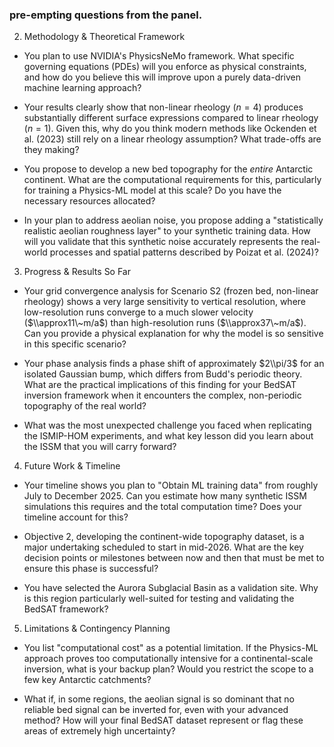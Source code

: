 
### pre-empting questions from the panel.

2. Methodology & Theoretical Framework

  * You plan to use NVIDIA's PhysicsNeMo framework. What specific governing equations (PDEs) will you enforce as physical constraints, and how do you believe this will improve upon a purely data-driven machine learning approach?

  * Your results clearly show that non-linear rheology ($n=4$) produces substantially different surface expressions compared to linear rheology ($n=1$). Given this, why do you think modern methods like Ockenden et al. (2023) still rely on a linear rheology assumption? What trade-offs are they making?

  * You propose to develop a new bed topography for the *entire* Antarctic continent. What are the computational requirements for this, particularly for training a Physics-ML model at this scale? Do you have the necessary resources allocated?

  * In your plan to address aeolian noise, you propose adding a "statistically realistic aeolian roughness layer" to your synthetic training data. How will you validate that this synthetic noise accurately represents the real-world processes and spatial patterns described by Poizat et al. (2024)?

3. Progress & Results So Far

  * Your grid convergence analysis for Scenario S2 (frozen bed, non-linear rheology) shows a very large sensitivity to vertical resolution, where low-resolution runs converge to a much slower velocity ($\\approx11\~m/a$) than high-resolution runs ($\\approx37\~m/a$). Can you provide a physical explanation for why the model is so sensitive in this specific scenario?

  * Your phase analysis finds a phase shift of approximately $2\\pi/3$ for an isolated Gaussian bump, which differs from Budd's periodic theory. What are the practical implications of this finding for your BedSAT inversion framework when it encounters the complex, non-periodic topography of the real world?

  * What was the most unexpected challenge you faced when replicating the ISMIP-HOM experiments, and what key lesson did you learn about the ISSM that you will carry forward?

4. Future Work & Timeline

  * Your timeline shows you plan to "Obtain ML training data" from roughly July to December 2025. Can you estimate how many synthetic ISSM simulations this requires and the total computation time? Does your timeline account for this?

  * Objective 2, developing the continent-wide topography dataset, is a major undertaking scheduled to start in mid-2026. What are the key decision points or milestones between now and then that must be met to ensure this phase is successful?

  * You have selected the Aurora Subglacial Basin as a validation site. Why is this region particularly well-suited for testing and validating the BedSAT framework?

5. Limitations & Contingency Planning

  * You list "computational cost" as a potential limitation. If the Physics-ML approach proves too computationally intensive for a continental-scale inversion, what is your backup plan? Would you restrict the scope to a few key Antarctic catchments?
  
  * What if, in some regions, the aeolian signal is so dominant that no reliable bed signal can be inverted for, even with your advanced method? How will your final BedSAT dataset represent or flag these areas of extremely high uncertainty?

